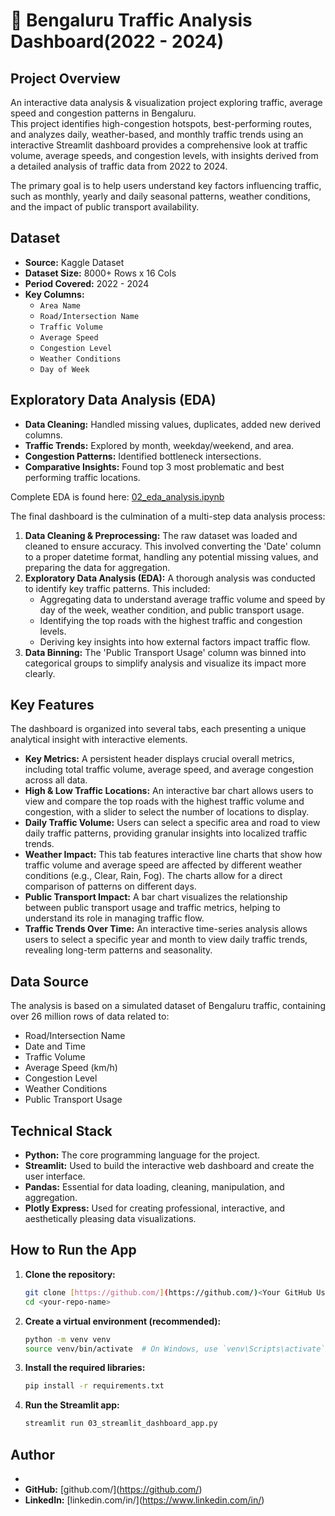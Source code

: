# 🚦 Bengaluru Traffic Analysis Dashboard(2022 - 2024)

## Project Overview

An interactive data analysis & visualization project exploring traffic, average speed and congestion patterns in Bengaluru.  
This project identifies high-congestion hotspots, best-performing routes, and analyzes daily, weather-based, and monthly traffic trends using an interactive Streamlit dashboard provides a comprehensive look at traffic volume, average speeds, and congestion levels, with insights derived from a detailed analysis of traffic data from 2022 to 2024.

The primary goal is to help users understand key factors influencing traffic, such as monthly, yearly and daily seasonal patterns, weather conditions, and the impact of public transport availability.

## Dataset
- **Source:** Kaggle Dataset
- **Dataset Size:** 8000+ Rows x 16 Cols
- **Period Covered:** 2022 - 2024
- **Key Columns:**
  - `Area Name`
  - `Road/Intersection Name`
  - `Traffic Volume`
  - `Average Speed`
  - `Congestion Level`
  - `Weather Conditions`
  - `Day of Week`

## Exploratory Data Analysis (EDA)

- **Data Cleaning:** Handled missing values, duplicates, added new derived columns.
- **Traffic Trends:** Explored by month, weekday/weekend, and area.
- **Congestion Patterns:** Identified bottleneck intersections.
- **Comparative Insights:** Found top 3 most problematic and best performing traffic locations.

Complete EDA is found here: [02_eda_analysis.ipynb](Notebooks/02_eda_analysis.ipynb02_eda_analysis.ipynb)

The final dashboard is the culmination of a multi-step data analysis process:

1.  **Data Cleaning & Preprocessing:** The raw dataset was loaded and cleaned to ensure accuracy. This involved converting the 'Date' column to a proper datetime format, handling any potential missing values, and preparing the data for aggregation.
2.  **Exploratory Data Analysis (EDA):** A thorough analysis was conducted to identify key traffic patterns. This included:
    * Aggregating data to understand average traffic volume and speed by day of the week, weather condition, and public transport usage.
    * Identifying the top roads with the highest traffic and congestion levels.
    * Deriving key insights into how external factors impact traffic flow.
3.  **Data Binning:** The 'Public Transport Usage' column was binned into categorical groups to simplify analysis and visualize its impact more clearly.

## Key Features

The dashboard is organized into several tabs, each presenting a unique analytical insight with interactive elements.

* **Key Metrics:** A persistent header displays crucial overall metrics, including total traffic volume, average speed, and average congestion across all data.
* **High & Low Traffic Locations:** An interactive bar chart allows users to view and compare the top roads with the highest traffic volume and congestion, with a slider to select the number of locations to display.
* **Daily Traffic Volume:** Users can select a specific area and road to view daily traffic patterns, providing granular insights into localized traffic trends.
* **Weather Impact:** This tab features interactive line charts that show how traffic volume and average speed are affected by different weather conditions (e.g., Clear, Rain, Fog). The charts allow for a direct comparison of patterns on different days.
* **Public Transport Impact:** A bar chart visualizes the relationship between public transport usage and traffic metrics, helping to understand its role in managing traffic flow.
* **Traffic Trends Over Time:** An interactive time-series analysis allows users to select a specific year and month to view daily traffic trends, revealing long-term patterns and seasonality.

## Data Source

The analysis is based on a simulated dataset of Bengaluru traffic, containing over 26 million rows of data related to:
* Road/Intersection Name
* Date and Time
* Traffic Volume
* Average Speed (km/h)
* Congestion Level
* Weather Conditions
* Public Transport Usage

## Technical Stack

* **Python:** The core programming language for the project.
* **Streamlit:** Used to build the interactive web dashboard and create the user interface.
* **Pandas:** Essential for data loading, cleaning, manipulation, and aggregation.
* **Plotly Express:** Used for creating professional, interactive, and aesthetically pleasing data visualizations.

## How to Run the App

1.  **Clone the repository:**
    ```bash
    git clone [https://github.com/](https://github.com/)<Your GitHub Username>/<your-repo-name>.git
    cd <your-repo-name>
    ```
2.  **Create a virtual environment (recommended):**
    ```bash
    python -m venv venv
    source venv/bin/activate  # On Windows, use `venv\Scripts\activate`
    ```
3.  **Install the required libraries:**
    ```bash
    pip install -r requirements.txt
    ```
4.  **Run the Streamlit app:**
    ```bash
    streamlit run 03_streamlit_dashboard_app.py
    ```

## Author

* **<Your Name>**
* **GitHub:** [github.com/<Your GitHub Username>](https://github.com/<Your GitHub Username>)
* **LinkedIn:** [linkedin.com/in/<Your LinkedIn Profile>](https://www.linkedin.com/in/<Your LinkedIn Profile>)
